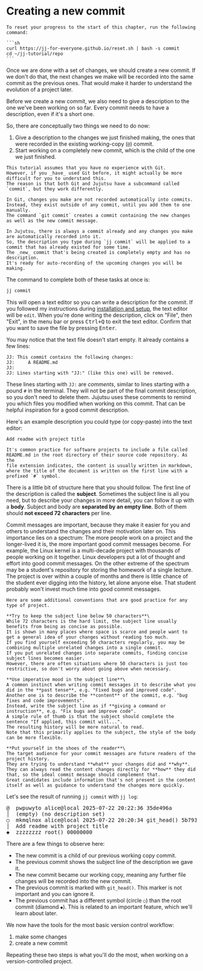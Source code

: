 # Creating a new commit

````admonish reset title="Reset your progress" collapsible=true
To reset your progress to the start of this chapter, run the following command:

```sh
curl https://jj-for-everyone.github.io/reset.sh | bash -s commit
cd ~/jj-tutorial/repo
```
````

Once we are done with a set of changes, we should create a new commit.
If we don't do that, the next changes we make will be recorded into the same commit as the previous ones.
That would make it harder to understand the evolution of a project later.

Before we create a new commit, we also need to give a description to the one we've been working on so far.
Every commit needs to have a description, even if it's a short one.

So, there are conceptually two things we need to do now:
1. Give a description to the changes we just finished making, the ones that were recorded in the existing working-copy (`@`) commit.
1. Start working on a completely new commit, which is the child of the one we just finished.

```admonish title="A source of confusion if you know Git" collapsible=true
This tutorial assumes that you have no experience with Git.
However, if you _have_ used Git before, it might actually be more difficult for you to understand this.
The reason is that both Git and Jujutsu have a subcommand called `commit`, but they work differently.

In Git, changes you make are not recorded automatically into commits.
Instead, they exist outside of any commit, until you add them to one manually.
The command `git commit` creates a commit containing the new changes as well as the new commit message.

In Jujutsu, there is always a commit already and any changes you make are automatically recorded into it.
So, the description you type during `jj commit` will be applied to a commit that has already existed for some time.
The _new_ commit that's being created is completely empty and has no description.
It's ready for auto-recording of the upcoming changes you will be making.
```

The command to complete both of these tasks at once is:

```sh
jj commit
```

This will open a text editor so you can write a description for the commit.
If you followed my instructions during [installation and setup](install.md#installing-a-simple-text-editor), the text editor will be `edit`.
When you're done writing the description, click on "File", then "Exit", in the menu bar or press <kbd>Ctrl+Q</kbd> to exit the text editor.
Confirm that you want to save the file by pressing <kbd>Enter</kbd>.

You may notice that the text file doesn't start empty.
It already contains a few lines:

```
JJ: This commit contains the following changes:
JJ:     A README.md
JJ:
JJ: Lines starting with "JJ:" (like this one) will be removed.
```

These lines starting with `JJ:` are _comments_, similar to lines starting with a pound `#` in the terminal.
They will not be part of the final commit description, so you don't need to delete them.
Jujutsu uses these comments to remind you which files you modified when working on this commit.
That can be helpful inspiration for a good commit description.

Here's an example description you could type (or copy-paste) into the text editor:

```
Add readme with project title

It's common practice for software projects to include a file called
README.md in the root directory of their source code repository. As the
file extension indicates, the content is usually written in markdown,
where the title of the document is written on the first line with a
prefixed `#` symbol.
```


There is a little bit of structure here that you should follow.
The first line of the description is called the **subject**.
Sometimes the subject line is all you need, but to describe your changes in more detail, you can follow it up with a **body**.
Subject and body are **separated by an empty line**.
Both of them should **not exceed 72 characters** per line.

Commit messages are important, because they make it easier for you and others to understand the changes and their motivation later on.
This importance lies on a spectrum:
The more people work on a project and the longer-lived it is, the more important good commit messages become.
For example, the Linux kernel is a multi-decade project with thousands of people working on it together.
Linux developers put a lot of thought and effort into good commit messages.
On the other extreme of the spectrum may be a student's repository for storing the homework of a single lecture.
The project is over within a couple of months and there is little chance of the student ever digging into the history, let alone anyone else.
That student probably won't invest much time into good commit messages.

```admonish info title="More tips for good commit messages" collapsible=true
Here are some additional conventions that are good practice for any type of project.

**Try to keep the subject line below 50 characters**\
While 72 characters is the hard limit, the subject line usually benefits from being as concise as possible.
It is shown in many places where space is scarce and people want to get a general idea of your changes without reading too much.
If you find yourself exceeding 50 characters regularly, you may be combining multiple unrelated changes into a single commit.
If you put unrelated changes into separate commits, finding concise subject lines becomes easier.
However, there are often situations where 50 characters is just too restrictive, so don't worry about going above when necessary.

**Use imperative mood in the subject line**\
A common instinct when writing commit messages it to describe what you did in the **past tense**, e.g. "Fixed bugs and improved code".
Another one is to describe the **content** of the commit, e.g. "bug fixes and code improvements".
Instead, write the subject line as if **giving a command or instruction**, e.g. "Fix bugs and improve code".
A simple rule of thumb is that the subject should complete the sentence "If applied, this commit will...".
The resulting history will be more natural to read.
Note that this primarily applies to the subject, the style of the body can be more flexible.

**Put yourself in the shoes of the reader**\
The target audience for your commit messages are future readers of the project history.
They are trying to understand **what** your changes did and **why**.
They can always read the content changes directly for **how** they did that, so the ideal commit message should complement that.
Great candidates include information that's not present in the content itself as well as guidance to understand the changes more quickly.
```

Let's see the result of running `jj commit` with `jj log`:

<!-- generated by aha script -->
<pre class="aha">
<span class="bold "></span><span class="bold green ">@</span>  <span class="bold "></span><span class="bold highlighted purple ">p</span><span class="bold highlighted dimgray ">wpuwyto</span><span class="bold "> </span><span class="bold yellow ">alice@local</span><span class="bold "> </span><span class="bold highlighted cyan ">2025-07-22 20:22:36</span><span class="bold "> </span><span class="bold highlighted blue ">3</span><span class="bold highlighted dimgray ">5de496a</span><span class="bold "></span>
│  <span class="bold "></span><span class="bold highlighted green ">(empty)</span><span class="bold "> </span><span class="bold highlighted green ">(no description set)</span><span class="bold "></span>
○  <span class="bold "></span><span class="bold purple ">m</span><span class="highlighted dimgray ">kmqlnox</span> <span class="yellow ">alice@local</span> <span class="cyan ">2025-07-22 20:20:34</span> <span class="green ">git_head()</span> <span class="bold "></span><span class="bold blue ">5</span><span class="highlighted dimgray ">b79353a</span>
│  Add readme with project title
<span class="bold "></span><span class="bold highlighted cyan ">◆</span>  <span class="bold "></span><span class="bold purple ">z</span><span class="highlighted dimgray ">zzzzzzz</span> <span class="green ">root()</span> <span class="bold "></span><span class="bold blue ">0</span><span class="highlighted dimgray ">0000000</span>
</pre>

There are a few things to observe here:
- The new commit is a child of our previous working copy commit.
- The previous commit shows the subject line of the description we gave it.
- The new commit became our working copy, meaning any further file changes will be recorded into the new commit.
- The previous commit is marked with `git_head()`.
  This marker is not important and you can ignore it.
- The previous commit has a different symbol (circle `○`) than the root commit (diamond `◆`).
  This is related to an important feature, which we'll learn about later.

We now have the tools for the most basic version control workflow:
1. make some changes
1. create a new commit

Repeating these two steps is what you'll do the most, when working on a version-controlled project.

